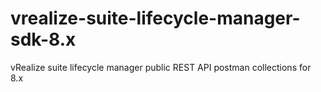 # vrealize-suite-lifecycle-manager-sdk-8.x
vRealize suite lifecycle manager public REST API postman collections for 8.x
